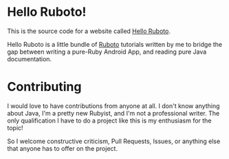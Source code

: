 # Hello Ruboto!

This is the source code for a website called [Hello Ruboto](http://kcerb.github.io/hello-ruboto/).

Hello Ruboto is a little bundle of [Ruboto](http://ruboto.org/) tutorials written by me to
bridge the gap between writing a pure-Ruby Android App, and reading pure Java
documentation.

# Contributing

I would love to have contributions from anyone at all. I don't know anything about
Java, I'm a pretty new Rubyist, and I'm not a professional writer. The only qualification
I have to do a project like this is my enthusiasm for the topic!

So I welcome constructive criticism, Pull Requests, Issues, or anything else that anyone
has to offer on the project.
